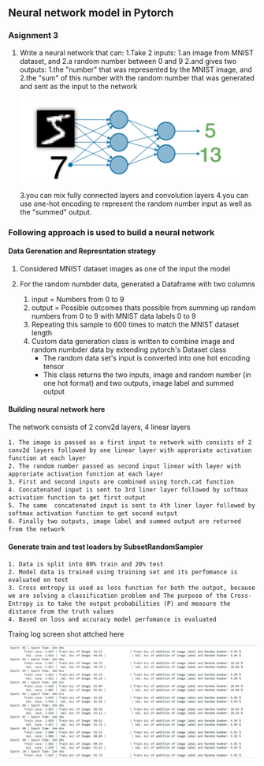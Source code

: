 ## Neural network model in Pytorch

### Asignment 3

1. Write a neural network that can:
	1.Take 2 inputs:
		1.an image from MNIST dataset, and
		2.a random number between 0 and 9
	2.and gives two outputs:
		1.the "number" that was represented by the MNIST image, and
		2.the "sum" of this number with the random number that was generated and sent as the input to the network
	
	![Image of neural network](./assign.PNG)
	    
	3.you can mix fully connected layers and convolution layers
	4.you can use one-hot encoding to represent the random number input as well as the "summed" output. 


### Following approach is used to build a neural network  

#### Data Gerenation and Represntation strategy

1. Considered MNIST dataset images as one of the input the model

2. For the random numbder data, generated a Dataframe with two columns
	1. input = Numbers from 0 to 9
	2. output = Possible outcomes thats possible from summing up random numbers from 0 to 9 with MNIST data labels 0 to 9 
	3. Repeating this sample to 600 times to match the MNIST dataset length
	4. Custom data generation class is written to combine image and random numbder data by extending pytorch's Dataset class
		  * The random data set's input is converted into one hot encoding tensor
		  * This class returns the two inputs, image and random number (in one hot format) and two outputs, image label and summed output 

#### Building neural network here
The network consists of 2 conv2d layers, 4 linear layers 

	1. The image is passed as a first input to network with consists of 2 conv2d layers followed by one linear layer with approriate activation function at each layer
	2. The random number passed as second input linear with layer with approriate activation function at each layer
	3. First and second inputs are combined using torch.cat function 
	4. Concatenated input is sent to 3rd liner layer followed by softmax activation function to get first output
	5. The same  concatenated input is sent to 4th liner layer followed by softmax activation function to get second output
	6. Finally two outputs, image label and summed output are returned from the network

#### Generate train and test loaders by SubsetRandomSampler
	1. Data is split into 80% train and 20% test 
	2. Model data is trained using training set and its perfomance is evaluated on test 
	3. Cross entropy is used as loss function for both the output, because we are solving a classification problem and The purpose of the Cross-Entropy is to take the output probabilities (P) and measure the distance from the truth values
	4. Based on loss and accuracy model perfomance is evaluated 


Traing log screen shot attched here 

![Training logs](./training_logs.PNG)